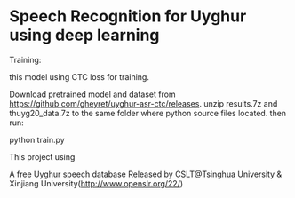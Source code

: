 # Speech Recognition for Uyghur using deep learning
Training:

this model using CTC loss for training.

Download pretrained model and dataset from https://github.com/gheyret/uyghur-asr-ctc/releases.
unzip results.7z and thuyg20_data.7z to the same folder where python source files located. then run:

python train.py


This project using 

A free Uyghur speech database Released by CSLT@Tsinghua University & Xinjiang University(http://www.openslr.org/22/)
